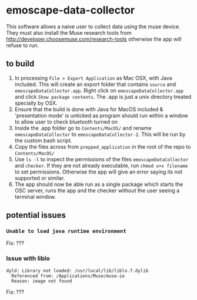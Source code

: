 # emoscape-data-collector

This software allows a naive user to collect data using the muse device. They must also install the Muse research tools from http://developer.choosemuse.com/research-tools otherwise the app will refuse to run.

## to build
1. In processing `File > Export Application` as Mac OSX, with Java included. This will create an export folder that contains `source` and `emoscapeDataCollector.app`. Right click on `emoscapeDataCollector.app` and click `Show package contents`. The .app is just a unix directory treated specially by OSX.
1. Ensure that the build is done with Java for MacOS included & 'presentation mode' is unticked as program should run within a window to allow user to check bluetooth turned on
1. Inside the .app folder go to `Contents/MacOS/` and rename `emoscapeDataCollector` to `emoscapeDataCollector-2`. This will be run by the custom bash script.
1. Copy the files across from `prepped_application` in the root of the repo to `Contents/MacOS/`
1. Use `ls -l` to inspect the permissions of the files `emoscapeDataCollector` and `checker`. If they are not already executable, run `chmod u+x filename` to set permissions. Otherwise the app will give an error saying its not supported or similar.
1. The app should now be able run as a single package which starts the OSC server, runs the app and the checker without the user seeing a terminal window.

## potential issues
### `Unable to load java runtime environment`
Fix: ???

### Issue with liblo
```
dyld: Library not loaded: /usr/local/lib/liblo.7.dylib
  Referenced from: /Applications/Muse/muse-io
  Reason: image not found
```
Fix: ???
